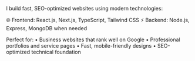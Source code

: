 I build fast, SEO-optimized websites using modern technologies:

🌐 Frontend: React.js, Next.js, TypeScript, Tailwind CSS
⚡ Backend: Node.js, Express, MongoDB when needed

Perfect for:
• Business websites that rank well on Google
• Professional portfolios and service pages
• Fast, mobile-friendly designs
• SEO-optimized technical foundation
